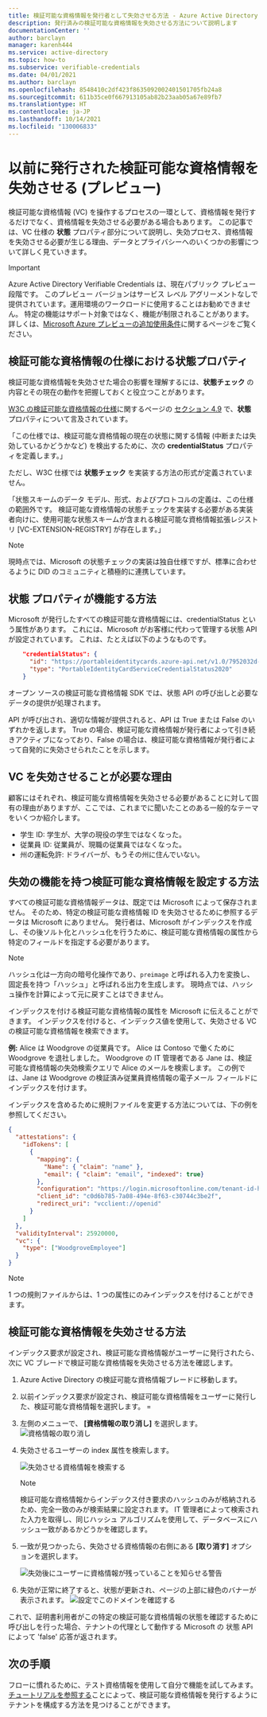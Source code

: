 ```yaml
---
title: 検証可能な資格情報を発行者として失効させる方法 - Azure Active Directory Verifiable Credentials (プレビュー)
description: 発行済みの検証可能な資格情報を失効させる方法について説明します
documentationCenter: ''
author: barclayn
manager: karenh444
ms.service: active-directory
ms.topic: how-to
ms.subservice: verifiable-credentials
ms.date: 04/01/2021
ms.author: barclayn
ms.openlocfilehash: 8548410c2df423f8635092002401501705fb24a8
ms.sourcegitcommit: 611b35ce0f667913105ab82b23aab05a67e89fb7
ms.translationtype: HT
ms.contentlocale: ja-JP
ms.lasthandoff: 10/14/2021
ms.locfileid: "130006833"
---
```

# <a name="revoke-a-previously-issued-verifiable-credential-preview"></a>以前に発行された検証可能な資格情報を失効させる (プレビュー)

検証可能な資格情報 (VC) を操作するプロセスの一環として、資格情報を発行するだけでなく、資格情報を失効させる必要がある場合もあります。 この記事では、VC 仕様の **状態** プロパティ部分について説明し、失効プロセス、資格情報を失効させる必要が生じる理由、データとプライバシーへのいくつかの影響について詳しく見ていきます。

> [!IMPORTANT]
> Azure Active Directory Verifiable Credentials は、現在パブリック プレビュー段階です。
> このプレビュー バージョンはサービス レベル アグリーメントなしで提供されています。運用環境のワークロードに使用することはお勧めできません。 特定の機能はサポート対象ではなく、機能が制限されることがあります。 詳しくは、[Microsoft Azure プレビューの追加使用条件](https://azure.microsoft.com/support/legal/preview-supplemental-terms/)に関するページをご覧ください。

## <a name="status-property-in-verifiable-credentials-specification"></a>検証可能な資格情報の仕様における状態プロパティ

検証可能な資格情報を失効させた場合の影響を理解するには、**状態チェック** の内容とその現在の動作を把握しておくと役立つことがあります。

[W3C の検証可能な資格情報の仕様](https://www.w3.org/TR/vc-data-model/)に関するページの [セクション 4.9](https://www.w3.org/TR/vc-data-model/#status) で、**状態** プロパティについて言及されています。

「この仕様では、検証可能な資格情報の現在の状態に関する情報 (中断または失効しているかどうかなど) を検出するために、次の **credentialStatus** プロパティを定義します。」

ただし、W3C 仕様では **状態チェック** を実装する方法の形式が定義されていません。

「状態スキームのデータ モデル、形式、およびプロトコルの定義は、この仕様の範囲外です。 検証可能な資格情報の状態チェックを実装する必要がある実装者向けに、使用可能な状態スキームが含まれる検証可能な資格情報拡張レジストリ [VC-EXTENSION-REGISTRY] が存在します。」

>[!NOTE]
>現時点では、Microsoft の状態チェックの実装は独自仕様ですが、標準に合わせるように DID のコミュニティと積極的に連携しています。

## <a name="how-does-the-status-property-work"></a>**状態** プロパティが機能する方法

Microsoft が発行したすべての検証可能な資格情報には、credentialStatus という属性があります。 これには、Microsoft がお客様に代わって管理する状態 API が設定されています。 これは、たとえば以下のようなものです。

```json
    "credentialStatus": {
      "id": "https://portableidentitycards.azure-api.net/v1.0/7952032d-d1f3-4c65-993f-1112dab7e191/portableIdentities/card/status",
      "type": "PortableIdentityCardServiceCredentialStatus2020"
    }
```

オープン ソースの検証可能な資格情報 SDK では、状態 API の呼び出しと必要なデータの提供が処理されます。

API が呼び出され、適切な情報が提供されると、API は True または False のいずれかを返します。 True の場合、検証可能な資格情報が発行者によって引き続きアクティブになっており、False の場合は、検証可能な資格情報が発行者によって自発的に失効させられたことを示します。

## <a name="why-you-may-want-to-revoke-a-vc"></a>VC を失効させることが必要な理由

顧客にはそれぞれ、検証可能な資格情報を失効させる必要があることに対して固有の理由がありますが、ここでは、これまでに聞いたことのある一般的なテーマをいくつか紹介します。 

- 学生 ID: 学生が、大学の現役の学生ではなくなった。
- 従業員 ID: 従業員が、現職の従業員ではなくなった。
- 州の運転免許: ドライバーが、もうその州に住んでいない。

## <a name="how-to-set-up-a-verifiable-credential-with-the-ability-to-revoke"></a>失効の機能を持つ検証可能な資格情報を設定する方法

すべての検証可能な資格情報データは、既定では Microsoft によって保存されません。 そのため、特定の検証可能な資格情報 ID を失効させるために参照するデータは Microsoft にありません。 発行者は、Microsoft がインデックスを作成し、その後ソルト化とハッシュ化を行うために、検証可能な資格情報の属性から特定のフィールドを指定する必要があります。

>[!NOTE]
>ハッシュ化は一方向の暗号化操作であり、```preimage``` と呼ばれる入力を変換し、固定長を持つ「ハッシュ」と呼ばれる出力を生成します。 現時点では、ハッシュ操作を計算によって元に戻すことはできません。

インデックスを付ける検証可能な資格情報の属性を Microsoft に伝えることができます。 インデックスを付けると、インデックス値を使用して、失効させる VC の検証可能な資格情報を検索できます。

**例:** Alice は Woodgrove の従業員です。 Alice は Contoso で働くために Woodgrove を退社しました。 Woodgrove の IT 管理者である Jane は、検証可能な資格情報の失効検索クエリで Alice のメールを検索します。 この例では、Jane は Woodgrove の検証済み従業員資格情報の電子メール フィールドにインデックスを付けます。 

インデックスを含めるために規則ファイルを変更する方法については、下の例を参照してください。

```json
{
  "attestations": {
    "idTokens": [
      { 
        "mapping": {
          "Name": { "claim": "name" },
          "email": { "claim": "email", "indexed": true}
        },
        "configuration": "https://login.microsoftonline.com/tenant-id-here7/v2.0/.well-known/openid-configuration",
        "client_id": "c0d6b785-7a08-494e-8f63-c30744c3be2f",
        "redirect_uri": "vcclient://openid"
      }
    ]
  },
  "validityInterval": 25920000,
  "vc": {
    "type": ["WoodgroveEmployee"]
  }
}
```

>[!NOTE]
>1 つの規則ファイルからは、1 つの属性にのみインデックスを付けることができます。  

## <a name="how-do-i-revoke-a-verifiable-credential"></a>検証可能な資格情報を失効させる方法

インデックス要求が設定され、検証可能な資格情報がユーザーに発行されたら、次に VC ブレードで検証可能な資格情報を失効させる方法を確認します。

1. Azure Active Directory の検証可能な資格情報ブレードに移動します。
1. 以前インデックス要求が設定され、検証可能な資格情報をユーザーに発行した、検証可能な資格情報を選択します。 =
1. 左側のメニューで、 **[資格情報の取り消し]** を選択します。
   ![ 資格情報の取り消し](media/how-to-issuer-revoke/settings-revoke.png) 
1. 失効させるユーザーの index 属性を検索します。 

   ![失効させる資格情報を検索する](media/how-to-issuer-revoke/revoke-search.png)

    >[!NOTE]
    >検証可能な資格情報からインデックス付き要求のハッシュのみが格納されるため、完全一致のみが検索結果に設定されます。 IT 管理者によって検索された入力を取得し、同じハッシュ アルゴリズムを使用して、データベースにハッシュ一致があるかどうかを確認します。
    
1. 一致が見つかったら、失効させる資格情報の右側にある **[取り消す]** オプションを選択します。

   ![失効後にユーザーに資格情報が残っていることを知らせる警告](media/how-to-issuer-revoke/warning.png) 

1. 失効が正常に終了すると、状態が更新され、ページの上部に緑色のバナーが表示されます。 
   ![設定でこのドメインを確認する](media/how-to-issuer-revoke/revoke-successful.png) 

これで、証明書利用者がこの特定の検証可能な資格情報の状態を確認するために呼び出しを行った場合、テナントの代理として動作する Microsoft の 状態 API によって 'false' 応答が返されます。

## <a name="next-steps"></a>次の手順

フローに慣れるために、テスト資格情報を使用して自分で機能を試してみます。 [チュートリアルを参照する](get-started-verifiable-credentials.md)ことによって、検証可能な資格情報を発行するようにテナントを構成する方法を見つけることができます。